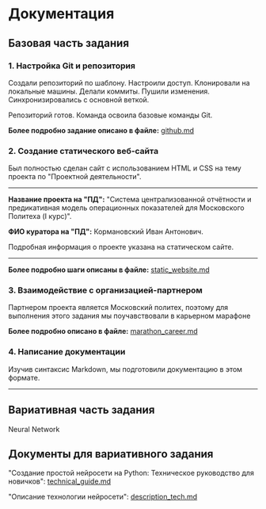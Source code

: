 # Документация

## Базовая часть задания

### 1. Настройка Git и репозитория
Создали репозиторий по шаблону. Настроили доступ. 
Клонировали на локальные машины. Делали коммиты. 
Пушили изменения. Синхронизировались с основной веткой.

Репозиторий готов. Команда освоила базовые команды Git.

**Более подробно задание описано в файле:** [github.md](github.md)

### 2. Создание статического веб-сайта
Был полностью сделан сайт с использованием HTML и CSS на тему проекта по 
"Проектной деятельности".
___
**Название проекта на "ПД":** "Система централизованной отчётности и предикативная модель операционных показателей для Московского Политеха (I курс)".

**ФИО куратора на "ПД":** Кормановский Иван Антонович.

Подробная информация о проекте указана на статическом сайте.
___

**Более подробно шаги описаны в файле:** [static_website.md](static_website.md)

### 3. Взаимодействие с организацией-партнером

Партнером проекта является Московский политех, поэтому для выполнения этого задания мы поучавствовали в карьерном марафоне

**Более подробно описано в файле:** [marathon_career.md](marathon_career.md)

### 4. Написание документации

Изучив синтаксис Markdown, мы подготовили документацию в этом формате.

___

## Вариативная часть задания

Neural Network

## Документы для вариативного задания

"Создание простой нейросети на Python: Техническое руководство для новичков": [technical_guide.md](technical_guide.md)

"Описание технологии нейросети": [description_tech.md](description_tech.md)